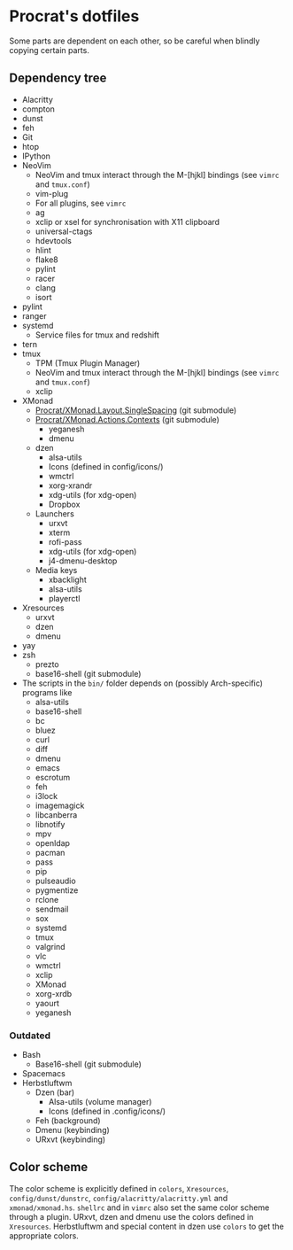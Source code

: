 Procrat's dotfiles
==================

Some parts are dependent on each other, so be careful when blindly copying
certain parts.


Dependency tree
---------------

- Alacritty
- compton
- dunst
- feh
- Git
- htop
- IPython
- NeoVim
  - NeoVim and tmux interact through the M-[hjkl] bindings (see `vimrc` and `tmux.conf`)
  - vim-plug
  - For all plugins, see `vimrc`
  - ag
  - xclip or xsel for synchronisation with X11 clipboard
  - universal-ctags
  - hdevtools
  - hlint
  - flake8
  - pylint
  - racer
  - clang
  - isort
- pylint
- ranger
- systemd
  - Service files for tmux and redshift
- tern
- tmux
  - TPM (Tmux Plugin Manager)
  - NeoVim and tmux interact through the M-[hjkl] bindings (see `vimrc` and `tmux.conf`)
  - xclip
- XMonad
  - [Procrat/XMonad.Layout.SingleSpacing](https://github.com/Procrat/xmonad-singlespacing) (git submodule)
  - [Procrat/XMonad.Actions.Contexts](https://github.com/Procrat/xmonad-contexts) (git submodule)
    - yeganesh
    - dmenu
  - dzen
    - alsa-utils
    - Icons (defined in config/icons/)
    - wmctrl
    - xorg-xrandr
    - xdg-utils (for xdg-open)
    - Dropbox
  - Launchers
    - urxvt
    - xterm
    - rofi-pass
    - xdg-utils (for xdg-open)
    - j4-dmenu-desktop
  - Media keys
    - xbacklight
    - alsa-utils
    - playerctl
- Xresources
  - urxvt
  - dzen
  - dmenu
- yay
- zsh
  - prezto
  - base16-shell (git submodule)
- The scripts in the `bin/` folder depends on (possibly Arch-specific) programs
  like
  - alsa-utils
  - base16-shell
  - bc
  - bluez
  - curl
  - diff
  - dmenu
  - emacs
  - escrotum
  - feh
  - i3lock
  - imagemagick
  - libcanberra
  - libnotify
  - mpv
  - openldap
  - pacman
  - pass
  - pip
  - pulseaudio
  - pygmentize
  - rclone
  - sendmail
  - sox
  - systemd
  - tmux
  - valgrind
  - vlc
  - wmctrl
  - xclip
  - XMonad
  - xorg-xrdb
  - yaourt
  - yeganesh

### Outdated
- Bash
  - Base16-shell (git submodule)
- Spacemacs
- Herbstluftwm
    - Dzen (bar)
        - Alsa-utils (volume manager)
        - Icons (defined in .config/icons/)
    - Feh (background)
    - Dmenu (keybinding)
    - URxvt (keybinding)


Color scheme
------------
The color scheme is explicitly defined in `colors`, `Xresources`,
`config/dunst/dunstrc`, `config/alacritty/alacritty.yml` and
`xmonad/xmonad.hs`. `shellrc` and in `vimrc` also set the same color scheme
through a plugin. URxvt, dzen and dmenu use the colors defined in `Xresources`.
Herbstluftwm and special content in dzen use `colors` to get the appropriate
colors.

